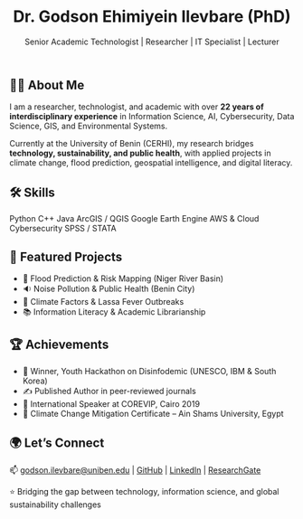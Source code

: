 <!DOCTYPE html>
<html lang="en">
<head>
  <meta charset="UTF-8" />
  <meta name="viewport" content="width=device-width, initial-scale=1.0" />
  <title>Dr. Godson Ehimiyein Ilevbare | Portfolio</title>
  <script src="https://cdn.tailwindcss.com"></script>
</head>
<body class="bg-gray-100 text-gray-800">

  <!-- Header -->
  <header class="bg-blue-900 text-white p-6 text-center">
    <h1 class="text-3xl font-bold">Dr. Godson Ehimiyein Ilevbare (PhD)</h1>
    <p class="text-lg">Senior Academic Technologist | Researcher | IT Specialist | Lecturer</p>
  </header>

  <!-- About Section -->
  <section class="max-w-4xl mx-auto p-8">
    <h2 class="text-2xl font-semibold text-blue-800 mb-4">👨‍🔬 About Me</h2>
    <p>
      I am a researcher, technologist, and academic with over 
      <strong>22 years of interdisciplinary experience</strong> in Information Science, AI, 
      Cybersecurity, Data Science, GIS, and Environmental Systems.
    </p>
    <p class="mt-4">
      Currently at the University of Benin (CERHI), my research bridges 
      <strong>technology, sustainability, and public health</strong>, with applied projects in 
      climate change, flood prediction, geospatial intelligence, and digital literacy.
    </p>
  </section>

  <!-- Skills -->
  <section class="bg-white p-8 shadow-md max-w-4xl mx-auto my-6 rounded-xl">
    <h2 class="text-2xl font-semibold text-blue-800 mb-4">🛠️ Skills</h2>
    <div class="grid grid-cols-2 md:grid-cols-4 gap-3">
      <span class="bg-blue-100 px-3 py-1 rounded">Python</span>
      <span class="bg-blue-100 px-3 py-1 rounded">C++</span>
      <span class="bg-blue-100 px-3 py-1 rounded">Java</span>
      <span class="bg-blue-100 px-3 py-1 rounded">ArcGIS / QGIS</span>
      <span class="bg-blue-100 px-3 py-1 rounded">Google Earth Engine</span>
      <span class="bg-blue-100 px-3 py-1 rounded">AWS & Cloud</span>
      <span class="bg-blue-100 px-3 py-1 rounded">Cybersecurity</span>
      <span class="bg-blue-100 px-3 py-1 rounded">SPSS / STATA</span>
    </div>
  </section>

  <!-- Projects -->
  <section class="max-w-4xl mx-auto p-8">
    <h2 class="text-2xl font-semibold text-blue-800 mb-4">🚀 Featured Projects</h2>
    <ul class="list-disc pl-6">
      <li>🌊 Flood Prediction & Risk Mapping (Niger River Basin)</li>
      <li>🔉 Noise Pollution & Public Health (Benin City)</li>
      <li>🦠 Climate Factors & Lassa Fever Outbreaks</li>
      <li>📚 Information Literacy & Academic Librarianship</li>
    </ul>
  </section>

  <!-- Achievements -->
  <section class="bg-white p-8 shadow-md max-w-4xl mx-auto my-6 rounded-xl">
    <h2 class="text-2xl font-semibold text-blue-800 mb-4">🏆 Achievements</h2>
    <ul class="list-disc pl-6">
      <li>🥇 Winner, Youth Hackathon on Disinfodemic (UNESCO, IBM & South Korea)</li>
      <li>✍️ Published Author in peer-reviewed journals</li>
      <li>🎤 International Speaker at COREVIP, Cairo 2019</li>
      <li>🌱 Climate Change Mitigation Certificate – Ain Shams University, Egypt</li>
    </ul>
  </section>

  <!-- Contact -->
  <section class="max-w-4xl mx-auto p-8 text-center">
    <h2 class="text-2xl font-semibold text-blue-800 mb-4">🌍 Let’s Connect</h2>
    <p>
      📫 <a href="mailto:godson.ilevbare@uniben.edu" class="text-blue-600">godson.ilevbare@uniben.edu</a> |
      <a href="https://github.com/uniquegodson" class="text-blue-600">GitHub</a> |
      <a href="https://www.linkedin.com/in/godson-ilevbare" class="text-blue-600">LinkedIn</a> |
      <a href="https://www.researchgate.net/profile/Godson-Ilevbare" class="text-blue-600">ResearchGate</a>
    </p>
  </section>

  <!-- Footer -->
  <footer class="bg-blue-900 text-white text-center p-4 mt-6">
    ⭐️ Bridging the gap between technology, information science, and global sustainability challenges
  </footer>

</body>
</html>
